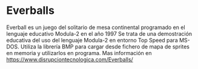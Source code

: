 # Everballs
Everball es un juego del solitario de mesa continental programado en el lenguaje educativo Modula-2 en el año 1997
Se trata de una demostración educativa del uso del lenguaje Modula-2 en entorno Top Speed para MS-DOS.
Utiliza la librería BMP para cargar desde fichero de mapa de sprites en memoria y utilizarlos en programa.
Mas información en https://www.disrupciontecnologica.com/Everballs/
